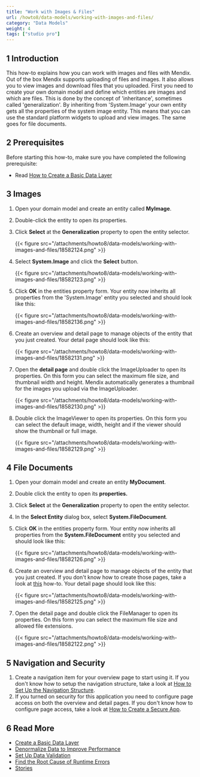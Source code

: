 ```yaml
---
title: "Work with Images & Files"
url: /howto8/data-models/working-with-images-and-files/
category: "Data Models"
weight: 4
tags: ["studio pro"]
---
```


## 1 Introduction

This how-to explains how you can work with images and files with Mendix. Out of the box Mendix supports uploading of files and images. It also allows you to view images and download files that you uploaded. First you need to create your own domain model and define which entities are images and which are files. This is done by the concept of 'inheritance', sometimes called 'generalization'. By inheriting from 'System.Image' your own entity gets all the properties of the system image entity. This means that you can use the standard platform widgets to upload and view images. The same goes for file documents.

## 2 Prerequisites

Before starting this how-to, make sure you have completed the following prerequisite:

* Read [How to Create a Basic Data Layer](/howto8/data-models/create-a-basic-data-layer/)

## 3 Images

1.  Open your domain model and create an entity called **MyImage**.
2.  Double-click the entity to open its properties.
3.  Click **Select** at the **Generalization** property to open the entity selector.

    {{< figure src="/attachments/howto8/data-models/working-with-images-and-files/18582124.png" >}}

4.  Select **System.Image** and click the **Select** button.

    {{< figure src="/attachments/howto8/data-models/working-with-images-and-files/18582123.png" >}}

5.  Click **OK** in the entities property form. Your entity now inherits all properties from the 'System.Image' entity you selected and should look like this:

    {{< figure src="/attachments/howto8/data-models/working-with-images-and-files/18582136.png" >}}

6.  Create an overview and detail page to manage objects of the entity that you just created. Your detail page should look like this:

    {{< figure src="/attachments/howto8/data-models/working-with-images-and-files/18582131.png" >}}

7.  Open the **detail page** and double click the ImageUploader to open its properties. On this form you can select the maximum file size, and thumbnail width and height. Mendix automatically generates a thumbnail for the images you upload via the ImageUploader.

    {{< figure src="/attachments/howto8/data-models/working-with-images-and-files/18582130.png" >}}

8.  Double click the ImageViewer to open its properties. On this form you can select the default image, width, height and if the viewer should show the thumbnail or full image.

    {{< figure src="/attachments/howto8/data-models/working-with-images-and-files/18582129.png" >}}

## 4 File Documents

1.  Open your domain model and create an entity **MyDocument**.
2.  Double click the entity to open its **properties.**
3.  Click **Select** at the **Generalization** property to open the entity selector.
4.  In the **Select Entity** dialog box, select **System.FileDocument**.
5.  Click **OK** in the entities property form. Your entity now inherits all properties from the **System.FileDocument** entity you selected and should look like this:

    {{< figure src="/attachments/howto8/data-models/working-with-images-and-files/18582126.png" >}}

6.  Create an overview and detail page to manage objects of the entity that you just created. If you don't know how to create those pages, take a look at [this](/howto8/front-end/create-your-first-two-overview-and-detail-pages/) how-to. Your detail page should look like this:

    {{< figure src="/attachments/howto8/data-models/working-with-images-and-files/18582125.png" >}}

7.  Open the detail page and double click the FileManager to open its properties. On this form you can select the maximum file size and allowed file extensions.

    {{< figure src="/attachments/howto8/data-models/working-with-images-and-files/18582122.png" >}}

## 5 Navigation and Security

1.  Create a navigation item for your overview page to start using it. If you don't know how to setup the navigation structure, take a look at [How to Set Up the Navigation Structure](/howto8/general/setting-up-the-navigation-structure/).
2.  If you turned on security for this application you need to configure page access on both the overview and detail pages. If you don't know how to configure page access, take a look at [How to Create a Secure App](/howto8/security/create-a-secure-app/).

## 6 Read More

*   [Create a Basic Data Layer](/howto8/data-models/create-a-basic-data-layer/)
*   [Denormalize Data to Improve Performance](/howto8/data-models/denormalize-data-to-improve-performance/)
*   [Set Up Data Validation](/howto8/data-models/setting-up-data-validation/)
*   [Find the Root Cause of Runtime Errors](/howto8/monitoring-troubleshooting/finding-the-root-cause-of-runtime-errors/)
*   [Stories](/developerportal/collaborate/stories/)

